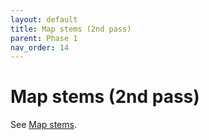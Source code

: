 ```yaml
---
layout: default
title: Map stems (2nd pass)
parent: Phase 1
nav_order: 14
---
```


# Map stems (2nd pass)

See [Map stems](./MapStems.html).
